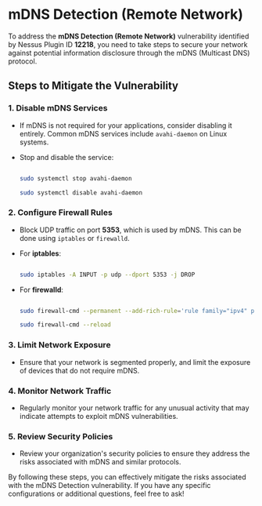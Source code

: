 # mDNS Detection (Remote Network)
To address the **mDNS Detection (Remote Network)** vulnerability identified by Nessus Plugin ID **12218**, you need to take steps to secure your network against potential information disclosure through the mDNS (Multicast DNS) protocol. 

  

## Steps to Mitigate the Vulnerability 

  

### 1. **Disable mDNS Services** 

   - If mDNS is not required for your applications, consider disabling it entirely. Common mDNS services include `avahi-daemon` on Linux systems. 

   - Stop and disable the service: 

     ```bash 

     sudo systemctl stop avahi-daemon 

     sudo systemctl disable avahi-daemon 

     ``` 

  

### 2. **Configure Firewall Rules** 

   - Block UDP traffic on port **5353**, which is used by mDNS. This can be done using `iptables` or `firewalld`. 

   - For **iptables**: 

     ```bash 

     sudo iptables -A INPUT -p udp --dport 5353 -j DROP 

     ``` 

   - For **firewalld**: 

     ```bash 

     sudo firewall-cmd --permanent --add-rich-rule='rule family="ipv4" port protocol="udp" port="5353" reject' 

     sudo firewall-cmd --reload 

     ``` 

  

### 3. **Limit Network Exposure** 

   - Ensure that your network is segmented properly, and limit the exposure of devices that do not require mDNS. 

  

### 4. **Monitor Network Traffic** 

   - Regularly monitor your network traffic for any unusual activity that may indicate attempts to exploit mDNS vulnerabilities. 

  

### 5. **Review Security Policies** 

   - Review your organization's security policies to ensure they address the risks associated with mDNS and similar protocols. 

  

By following these steps, you can effectively mitigate the risks associated with the mDNS Detection vulnerability. If you have any specific configurations or additional questions, feel free to ask! 
